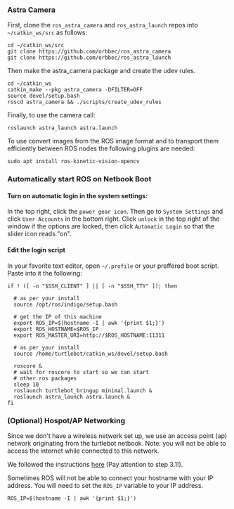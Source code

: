 ### Astra Camera
First, clone the `ros_astra_camera` and `ros_astra_launch` repos into `~/catkin_ws/src` as follows:
```
cd ~/catkin_ws/src
git clone https://github.com/orbbec/ros_astra_camera
git clone https://github.com/orbbec/ros_astra_launch
```
Then make the astra_camera package and create the udev rules.
```
cd ~/catkin_ws
catkin_make --pkg astra_camera -DFILTER=OFF
source devel/setup.bash
roscd astra_camera && ./scripts/create_udev_rules
```

Finally, to use the camera call:
```
roslaunch astra_launch astra.launch
```

To use convert images from the ROS image format and to transport them efficiently between ROS nodes the following plugins are needed:
```{bash}
sudo apt install ros-kinetic-vision-opencv
```

### Automatically start ROS on Netbook Boot

#### Turn on automatic login in the system settings:
In the top right, click the `power gear icon`. Then go to `System Settings` and click `User Accounts` in the bottom right. Click `unlock` in the top right of the window if the options are locked, then click `Automatic Login` so that the slider icon reads "on".

#### Edit the login script
In your favorite text editor, open `~/.profile` or your preffered boot script. Paste into it the following:
```{bash}
if ! ([ -n "$SSH_CLIENT" ] || [ -n "$SSH_TTY" ]); then  

  # as per your install
  source /opt/ros/indigo/setup.bash

  # get the IP of this machine
  export ROS_IP=$(hostname -I | awk '{print $1;}')
  export ROS_HOSTNAME=$ROS_IP
  export ROS_MASTER_URI=http://$ROS_HOSTNAME:11311

  # as per your install
  source /home/turtlebot/catkin_ws/devel/setup.bash

  roscore &
  # wait for roscore to start so we can start
  # other ros packages
  sleep 10 
  roslaunch turtlebot_bringup minimal.launch &
  roslaunch astra_launch astra.launch &
fi

```


### (Optional) Hospot/AP Networking
Since we don't have a wireless network set up, we use an access point (ap) network originating from the turtlebot netbook. Note: you will not be able to access the internet while connected to this network.

We followed the instructions [here](https://askubuntu.com/questions/180733/how-to-setup-an-access-point-mode-wi-fi-hotspot/180734#180734) (Pay attention to step 3.1!).

Sometimes ROS will not be able to connect your hostname with your IP address. You will need to set the `ROS_IP` variable to your IP address.
```{bash}
ROS_IP=$(hostname -I | awk '{print $1;}')
```
